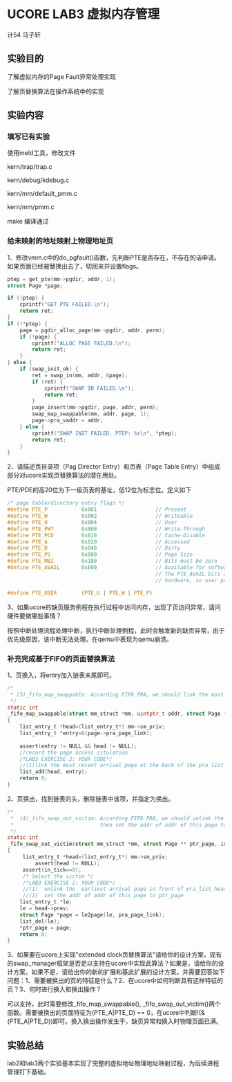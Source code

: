 # UCORE LAB3 虚拟内存管理

计54 马子轩

## 实验目的

了解虚拟内存的Page Fault异常处理实现

了解页替换算法在操作系统中的实现

## 实验内容

### 填写已有实验

使用meld工具，修改文件

kern/trap/trap.c

kern/debug/kdebug.c

kern/mm/default_pmm.c

kern/mm/pmm.c

make 编译通过

### 给未映射的地址映射上物理地址页

1、修改vmm.c中的do_pgfault()函数，先判断PTE是否存在，不存在的话申请。如果页面已经被替换出去了，切回来并设置flags。

```c
ptep = get_pte(mm->pgdir, addr, 1);
struct Page *page;

if (!ptep) {
	cprintf("GET PTE FAILED.\n");
	return ret;
}
if (!*ptep) {
	page = pgdir_alloc_page(mm->pgdir, addr, perm);
	if (!page) {
		cprintf("ALLOC PAGE FAILED.\n");
		return ret;
	}
} else {
	if (swap_init_ok) {
		ret = swap_in(mm, addr, &page);
		if (ret) {
			cprintf("SWAP IN FAILED.\n");
			return ret;
		}
		page_insert(mm->pgdir, page, addr, perm);
		swap_map_swappable(mm, addr, page, 1);
		page->pra_vaddr = addr;
	} else {
		cprintf("SWAP INIT FAILED. PTEP: %x\n", *ptep);
		return ret;
	}
}
```

2、请描述页目录项（Pag Director Entry）和页表（Page Table Entry）中组成部分对ucore实现页替换算法的潜在用处。

PTE/PDE的高20位为下一级页表的基址，低12位为标志位。定义如下

```c
/* page table/directory entry flags */
#define PTE_P           0x001                   // Present
#define PTE_W           0x002                   // Writeable
#define PTE_U           0x004                   // User
#define PTE_PWT         0x008                   // Write-Through
#define PTE_PCD         0x010                   // Cache-Disable
#define PTE_A           0x020                   // Accessed
#define PTE_D           0x040                   // Dirty
#define PTE_PS          0x080                   // Page Size
#define PTE_MBZ         0x180                   // Bits must be zero
#define PTE_AVAIL       0xE00                   // Available for software use
                                                // The PTE_AVAIL bits aren't used by the kernel or interpreted by the
                                                // hardware, so user processes are allowed to set them arbitrarily.

#define PTE_USER        (PTE_U | PTE_W | PTE_P)
```

3、如果ucore的缺页服务例程在执行过程中访问内存，出现了页访问异常，请问硬件要做哪些事情？

按照中断处理流程处理中断，执行中断处理例程，此时会触发新的缺页异常，由于优先级原因，该中断无法处理。在qemu中表现为qemu崩溃。

### 补充完成基于FIFO的页面替换算法

1、页换入，将entry加入链表末尾即可。

```c
/*
 * (3)_fifo_map_swappable: According FIFO PRA, we should link the most recent arrival page at the back of pra_list_head qeueue
 */
static int
_fifo_map_swappable(struct mm_struct *mm, uintptr_t addr, struct Page *page, int swap_in)
{
    list_entry_t *head=(list_entry_t*) mm->sm_priv;
    list_entry_t *entry=&(page->pra_page_link);
 
    assert(entry != NULL && head != NULL);
    //record the page access situlation
    /*LAB3 EXERCISE 2: YOUR CODE*/ 
    //(1)link the most recent arrival page at the back of the pra_list_head qeueue.
    list_add(head, entry);
	return 0;
}
```

2、页换出，找到链表的头，删除链表中该项，并指定为换出。

```c
/*
 *  (4)_fifo_swap_out_victim: According FIFO PRA, we should unlink the  earliest arrival page in front of pra_list_head qeueue,
 *                            then set the addr of addr of this page to ptr_page.
 */
static int
_fifo_swap_out_victim(struct mm_struct *mm, struct Page ** ptr_page, int in_tick)
{
     list_entry_t *head=(list_entry_t*) mm->sm_priv;
         assert(head != NULL);
     assert(in_tick==0);
     /* Select the victim */
     /*LAB3 EXERCISE 2: YOUR CODE*/ 
     //(1)  unlink the  earliest arrival page in front of pra_list_head qeueue
     //(2)  set the addr of addr of this page to ptr_page
	list_entry_t *le;
	le = head->prev;
	struct Page *page = le2page(le, pra_page_link);
	list_del(le);
	*ptr_page = page;
	return 0;
}
```

3、如果要在ucore上实现"extended clock页替换算法"请给你的设计方案，现有的swap_manager框架是否足以支持在ucore中实现此算法？如果是，请给你的设计方案。如果不是，请给出你的新的扩展和基此扩展的设计方案。并需要回答如下问题：1、需要被换出的页的特征是什么？2、在ucore中如何判断具有这样特征的页？3、何时进行换入和换出操作？

可以支持，此时需要修改_fifo_map_swappable(), _fifo_swap_out_victim()两个函数。需要被换出的页面特征为(PTE_A|PTE_D) == 0，在ucore中判断!(&(PTE_A|PTE_D))即可。换入换出操作发生于，缺页异常和换入时物理页面已满。

## 实验总结

lab2和lab3两个实验基本实现了完整的虚拟地址物理地址映射过程，为后续进程管理打下基础。